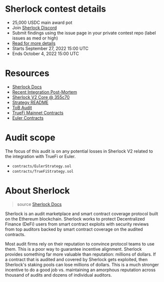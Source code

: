 # Sherlock contest details

- 25,000 USDC main award pot
- Join [Sherlock Discord](https://discord.gg/MABEWyASkp)
- Submit findings using the issue page in your private contest repo (label issues as med or high)
- [Read for more details](https://docs.sherlock.xyz/audits/watsons)
- Starts September 27, 2022 15:00 UTC
- Ends October 4, 2022 15:00 UTC

# Resources

- [Sherlock Docs](https://docs.sherlock.xyz/)
- [Recent Integration Post-Mortem](https://mirror.xyz/0xE400820f3D60d77a3EC8018d44366ed0d334f93C/LOZF1YBcH1eBdxlC6HP223cAMeTpNgQ-Kc4EjQuxmGA)
- [Sherlock V2 Core @ 355c70](https://github.com/sherlock-protocol/sherlock-v2-core/tree/355c70df23aa9aa7d46567c9540a6d15be93fcab)
- [Strategy README](https://github.com/sherlock-protocol/sherlock-v2-core/blob/355c70df23aa9aa7d46567c9540a6d15be93fcab/STRATEGY.md)
- [ToB Audit](https://github.com/sherlock-protocol/sherlock-v2-core/blob/main/audits/Sherlock%20-%20Trail%20of%20Bits%20Fix%20Review%20June%202022.pdf)
- [TrueFi Mainnet Contracts](https://github.com/trusttoken/contracts-pre22/tree/8c8d0cb12ace749b7eab8452b53da3f8c080a81a)
- [Euler Contracts](https://github.com/euler-xyz/euler-contracts)

# Audit scope

The focus of this audit is on any potential losses in Sherlock V2 related to the integration with TrueFi or Euler.

- `contracts/EulerStrategy.sol`
- `contracts/TrueFiStrategy.sol`

# About Sherlock

> source [Sherlock Docs](https://docs.sherlock.xyz/faq)

Sherlock is an audit marketplace and smart contract coverage protocol built on the Ethereum blockchain. Sherlock works to protect Decentralized Finance (DeFi) users from smart contract exploits with security reviews from top auditors backed by smart contract coverage on the audited contracts.

Most audit firms rely on their reputation to convince protocol teams to use them. This is a poor way to guarantee incentive alignment. Sherlock provides something far more valuable than reputation: millions of dollars. If a contract that is audited and covered by Sherlock gets exploited, then Sherlock's staking pools can lose millions of dollars. This is a much stronger incentive to do a good job vs. maintaining an amorphous reputation across thousand of audits and dozens of individual auditors.
